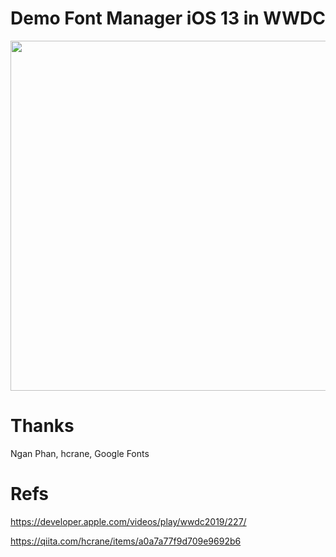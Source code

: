 # Demo Font Manager iOS 13 in WWDC

<img src="https://user-images.githubusercontent.com/8064517/125286192-7e43d780-e356-11eb-82fe-968f76dec080.png"  width="560" style="border-color: blue;text-align:center">

# Thanks
Ngan Phan, hcrane, Google Fonts

# Refs
https://developer.apple.com/videos/play/wwdc2019/227/

https://qiita.com/hcrane/items/a0a7a77f9d709e9692b6

